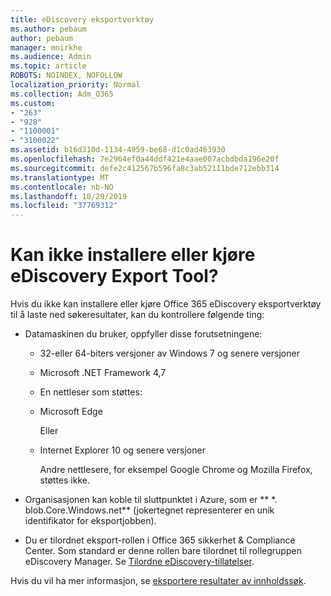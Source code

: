 ```yaml
---
title: eDiscovery eksportverktøy
ms.author: pebaum
author: pebaum
manager: mnirkhe
ms.audience: Admin
ms.topic: article
ROBOTS: NOINDEX, NOFOLLOW
localization_priority: Normal
ms.collection: Adm_O365
ms.custom:
- "263"
- "928"
- "1100001"
- "3100022"
ms.assetid: b16d310d-1134-4959-be68-d1c0ad463930
ms.openlocfilehash: 7e2964ef0a44ddf421e4aae007acbdbda196e20f
ms.sourcegitcommit: defe2c412567b596fa8c3ab52111bde712ebb314
ms.translationtype: MT
ms.contentlocale: nb-NO
ms.lasthandoff: 10/29/2019
ms.locfileid: "37769312"
---
```

# <a name="cant-install-or-run-the-ediscovery-export-tool"></a>Kan ikke installere eller kjøre eDiscovery Export Tool?

Hvis du ikke kan installere eller kjøre Office 365 eDiscovery eksportverktøy til å laste ned søkeresultater, kan du kontrollere følgende ting:
  
- Datamaskinen du bruker, oppfyller disse forutsetningene:

  - 32-eller 64-biters versjoner av Windows 7 og senere versjoner

  - Microsoft .NET Framework 4,7

  - En nettleser som støttes:

  - Microsoft Edge

    Eller

  - Internet Explorer 10 og senere versjoner

    Andre nettlesere, for eksempel Google Chrome og Mozilla Firefox, støttes ikke.

- Organisasjonen kan koble til sluttpunktet i Azure, som er ** \*. blob.Core.Windows.net** (jokertegnet representerer en unik identifikator for eksportjobben).

- Du er tilordnet eksport-rollen i Office 365 sikkerhet &amp; Compliance Center. Som standard er denne rollen bare tilordnet til rollegruppen eDiscovery Manager. Se [Tilordne eDiscovery-tillatelser](https://docs.microsoft.com/office365/securitycompliance/assign-ediscovery-permissions).

Hvis du vil ha mer informasjon, se [eksportere resultater av innholdssøk](https://docs.microsoft.com/office365/securitycompliance/export-search-results).
  